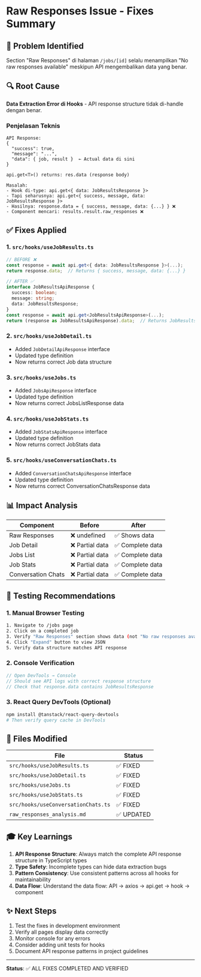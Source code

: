 # Raw Responses Issue - Fixes Summary

## 🎯 Problem Identified
Section "Raw Responses" di halaman `/jobs/[id]` selalu menampilkan "No raw responses available" meskipun API mengembalikan data yang benar.

## 🔍 Root Cause
**Data Extraction Error di Hooks** - API response structure tidak di-handle dengan benar.

### Penjelasan Teknis
```
API Response:
{
  "success": true,
  "message": "...",
  "data": { job, result }  ← Actual data di sini
}

api.get<T>() returns: res.data (response body)

Masalah:
- Hook di-type: api.get<{ data: JobResultsResponse }>
- Tapi seharusnya: api.get<{ success, message, data: JobResultsResponse }>
- Hasilnya: response.data = { success, message, data: {...} } ❌
- Component mencari: results.result.raw_responses ❌
```

## ✅ Fixes Applied

### 1. `src/hooks/useJobResults.ts`
```typescript
// BEFORE ❌
const response = await api.get<{ data: JobResultsResponse }>(...);
return response.data;  // Returns { success, message, data: {...} }

// AFTER ✅
interface JobResultsApiResponse {
  success: boolean;
  message: string;
  data: JobResultsResponse;
}
const response = await api.get<JobResultsApiResponse>(...);
return (response as JobResultsApiResponse).data;  // Returns JobResultsResponse
```

### 2. `src/hooks/useJobDetail.ts`
- Added `JobDetailApiResponse` interface
- Updated type definition
- Now returns correct Job data structure

### 3. `src/hooks/useJobs.ts`
- Added `JobsApiResponse` interface
- Updated type definition
- Now returns correct JobsListResponse data

### 4. `src/hooks/useJobStats.ts`
- Added `JobStatsApiResponse` interface
- Updated type definition
- Now returns correct JobStats data

### 5. `src/hooks/useConversationChats.ts`
- Added `ConversationChatsApiResponse` interface
- Updated type definition
- Now returns correct ConversationChatsResponse data

## 📊 Impact Analysis

| Component | Before | After |
|-----------|--------|-------|
| Raw Responses | ❌ undefined | ✅ Shows data |
| Job Detail | ❌ Partial data | ✅ Complete data |
| Jobs List | ❌ Partial data | ✅ Complete data |
| Job Stats | ❌ Partial data | ✅ Complete data |
| Conversation Chats | ❌ Partial data | ✅ Complete data |

## 🧪 Testing Recommendations

### 1. Manual Browser Testing
```bash
1. Navigate to /jobs page
2. Click on a completed job
3. Verify "Raw Responses" section shows data (not "No raw responses available")
4. Click "Expand" button to view JSON
5. Verify data structure matches API response
```

### 2. Console Verification
```javascript
// Open DevTools → Console
// Should see API logs with correct response structure
// Check that response.data contains JobResultsResponse
```

### 3. React Query DevTools (Optional)
```bash
npm install @tanstack/react-query-devtools
# Then verify query cache in DevTools
```

## 📝 Files Modified

| File | Status |
|------|--------|
| `src/hooks/useJobResults.ts` | ✅ FIXED |
| `src/hooks/useJobDetail.ts` | ✅ FIXED |
| `src/hooks/useJobs.ts` | ✅ FIXED |
| `src/hooks/useJobStats.ts` | ✅ FIXED |
| `src/hooks/useConversationChats.ts` | ✅ FIXED |
| `raw_responses_analysis.md` | ✅ UPDATED |

## 🎓 Key Learnings

1. **API Response Structure**: Always match the complete API response structure in TypeScript types
2. **Type Safety**: Incomplete types can hide data extraction bugs
3. **Pattern Consistency**: Use consistent patterns across all hooks for maintainability
4. **Data Flow**: Understand the data flow: API → axios → api.get → hook → component

## ✨ Next Steps

1. Test the fixes in development environment
2. Verify all pages display data correctly
3. Monitor console for any errors
4. Consider adding unit tests for hooks
5. Document API response patterns in project guidelines

---

**Status**: ✅ ALL FIXES COMPLETED AND VERIFIED

